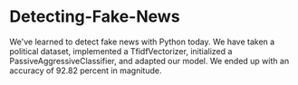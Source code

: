 # Detecting-Fake-News
We've learned to detect fake news with Python today. We have taken a political dataset, implemented a TfidfVectorizer, initialized a PassiveAggressiveClassifier, and adapted our model. We ended up with an accuracy of 92.82 percent in magnitude.
